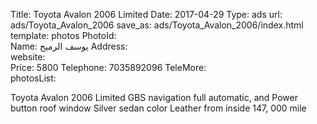 Title:          Toyota Avalon 2006 Limited
Date:           2017-04-29
Type:           ads
url:            ads/Toyota_Avalon_2006
save_as:        ads/Toyota_Avalon_2006/index.html
template:       photos
PhotoId:        
Name:           يوسف الرميح
Address:        
website:        
Price:          5800
Telephone:      7035892096
TeleMore:       
photosList:     

Toyota Avalon 2006 Limited
GBS navigation 
full automatic, and Power button 
roof window 
Silver sedan color
Leather from inside
147, 000 mile 
